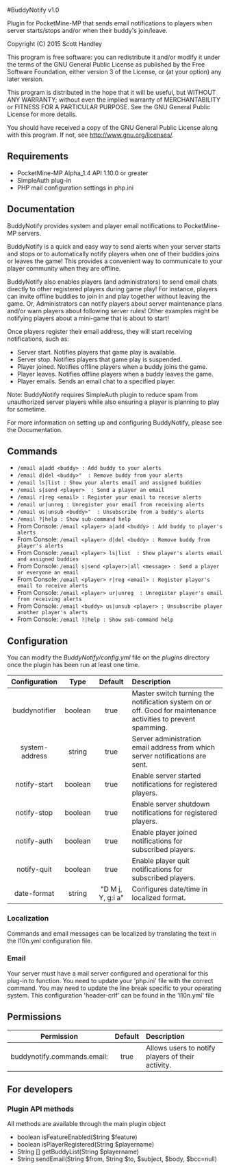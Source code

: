 #BuddyNotify v1.0

Plugin for PocketMine-MP that sends email notifications to players when server starts/stops and/or when their buddy's join/leave. 
   
   Copyright (C) 2015 Scott Handley
   
   This program is free software: you can redistribute it and/or modify
   it under the terms of the GNU General Public License as published by
   the Free Software Foundation, either version 3 of the License, or
   (at your option) any later version.
  
   This program is distributed in the hope that it will be useful,
   but WITHOUT ANY WARRANTY; without even the implied warranty of
   MERCHANTABILITY or FITNESS FOR A PARTICULAR PURPOSE.  See the
   GNU General Public License for more details.
 
   You should have received a copy of the GNU General Public License
   along with this program.  If not, see <http://www.gnu.org/licenses/>.

## Requirements

* PocketMine-MP Alpha_1.4 API 1.10.0 or greater
* SimpleAuth plug-in
* PHP mail configuration settings in php.ini

## Documentation 

BuddyNotify provides system and player email notifications to PocketMine-MP servers. 

BuddyNotify is a quick and easy way to send alerts when your server starts and stops or
to automatically notify players when one of their buddies joins or leaves the game! This 
provides a convenient way to communicate to your player community when they are offline.

BuddyNotify also enables players (and administrators) to send email chats directly to 
other registered players during game play! For instance, players can invite offline 
buddies to join in and play together without leaving the game. Or, Administrators can 
notify players about server maintenance plans and/or warn players about following server 
rules! Other examples might be notifying players about a mini-game that is about to start!

Once players register their email address, they will start receiving notifications, such as:

* Server start. Notifies players that game play is available.
* Server stop. Notifies players that game play is suspended.
* Player joined. Notifies offline players when a buddy joins the game. 
* Player leaves. Notifies offline players when a buddy leaves the game.
* Player emails. Sends an email chat to a specified player.

Note: BuddyNotify requires SimpleAuth plugin to reduce spam from unauthorized server 
players while also ensuring a player is planning to play for sometime.

For more information on setting up and configuring BuddyNotify, please see the Documentation.

## Commands

* `/email a|add <buddy> : Add buddy to your alerts`
* `/email d|del <buddy>"  : Remove buddy from your alerts`
* `/email ls|list : Show your alerts email and assigned buddies`
* `/email s|send <player>  : Send a player an email`
* `/email r|reg <email> : Register your email to receive alerts`
* `/email ur|unreg : Unregister your email from receiving alerts`
* `/email us|unsub <buddy>"  : Unsubscribe from a buddy's alerts`
* `/email ?|help : Show sub-command help`
* From Console: `/email <player> a|add <buddy> : Add buddy to player's alerts`
* From Console: `/email <player> d|del <buddy> : Remove buddy from player's alerts`
* From Console: `/email <player> ls|list  : Show player's alerts email and assigned buddies`
* From Console: `/email s|send <player>|all <message> : Send a player or everyone an email`
* From Console: `/email <player> r|reg <email> : Register player's email to receive alerts`
* From Console: `/email <player> ur|unreg  : Unregister player's email from receiving alerts`
* From Console: `/email <buddy> us|unsub <player> : Unsubscribe player another player's alerts`
* From Console: `/email ?|help : Show sub-command help`

## Configuration

You can modify the _BuddyNotify/config.yml_ file on the _plugins_ directory once the plugin has been run at least one time.

| Configuration | Type | Default | Description |
| :---: | :---: | :---: | :--- |
| buddynotifier | boolean | true | Master switch turning the notification system on or off. Good for maintenance activities to prevent spamming.
| system-address | string | true | Server administration email address from which server notifications are sent.
| notify-start | boolean | true | Enable server started notifications for registered players.
| notify-stop | boolean | true | Enable server shutdown notifications for registered players.
| notify-auth | boolean | true | Enable player joined notifications for subscribed players.
| notify-quit | boolean | true | Enable player quit notifications for subscribed players.
| date-format | string | "D M j, Y, g:i a" | Configures date/time in localized format.

### Localization

Commands and email messages can be localized by translating the text in the l10n.yml configuration file.

### Email

Your server must have a mail server configured and operational for this plug-in to 
function. You need to update your 'php.ini' file with the correct command. You may 
need to update the line break specific to your operating system. This configuration 
'header-crlf' can be found in the 'l10n.yml' file

## Permissions

| Permission | Default | Description |
| :---: | :---: | :--- |
| buddynotify.commands.email: | true | Allows users to notify players of their activity.

## For developers

### Plugin API methods

All methods are available through the main plugin object

* boolean isFeatureEnabled(String $feature)
* boolean isPlayerRegistered(String $playername)
* String [] getBuddyList(String $playername)
* String sendEmail(String $from, String $to, $subject, $body, $bcc=null)